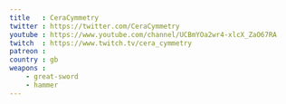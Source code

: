 ```yaml
---
title   : CeraCymmetry
twitter : https://twitter.com/CeraCymmetry
youtube : https://www.youtube.com/channel/UCBmYOa2wr4-xlcX_ZaO67RA
twitch  : https://www.twitch.tv/cera_cymmetry
patreon :
country : gb
weapons :
    - great-sword
    - hammer
---
```

